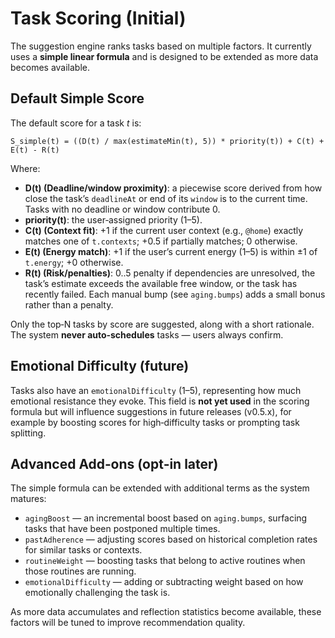 # Task Scoring (Initial)

The suggestion engine ranks tasks based on multiple factors.  It currently uses a **simple linear formula** and is designed to be extended as more data becomes available.

## Default Simple Score

The default score for a task *t* is:

```
S_simple(t) = ((D(t) / max(estimateMin(t), 5)) * priority(t)) + C(t) + E(t) - R(t)
```

Where:

- **D(t) (Deadline/window proximity)**: a piecewise score derived from how close the task’s `deadlineAt` or end of its `window` is to the current time.  Tasks with no deadline or window contribute 0.
- **priority(t)**: the user‑assigned priority (1–5).
- **C(t) (Context fit)**: +1 if the current user context (e.g., `@home`) exactly matches one of `t.contexts`; +0.5 if partially matches; 0 otherwise.
- **E(t) (Energy match)**: +1 if the user’s current energy (1–5) is within ±1 of `t.energy`; +0 otherwise.
- **R(t) (Risk/penalties)**: 0..5 penalty if dependencies are unresolved, the task’s estimate exceeds the available free window, or the task has recently failed.  Each manual bump (see `aging.bumps`) adds a small bonus rather than a penalty.

Only the top‑N tasks by score are suggested, along with a short rationale.  The system **never auto‑schedules** tasks — users always confirm.

## Emotional Difficulty (future)

Tasks also have an `emotionalDifficulty` (1–5), representing how much emotional resistance they evoke.  This field is **not yet used** in the scoring formula but will influence suggestions in future releases (v0.5.x), for example by boosting scores for high‑difficulty tasks or prompting task splitting.

## Advanced Add‑ons (opt‑in later)

The simple formula can be extended with additional terms as the system matures:

- `agingBoost` — an incremental boost based on `aging.bumps`, surfacing tasks that have been postponed multiple times.
- `pastAdherence` — adjusting scores based on historical completion rates for similar tasks or contexts.
- `routineWeight` — boosting tasks that belong to active routines when those routines are running.
- `emotionalDifficulty` — adding or subtracting weight based on how emotionally challenging the task is.

As more data accumulates and reflection statistics become available, these factors will be tuned to improve recommendation quality.
